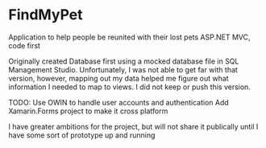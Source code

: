 # FindMyPet
Application to help people be reunited with their lost pets
ASP.NET MVC, code first

Originally created Database first using a mocked database file in SQL Management Studio.
Unfortunately, I was not able to get far with that version, however, mapping out my data helped me figure out what information I needed to map to views. I did not keep or push this version.

TODO:
Use OWIN to handle user accounts and authentication
Add Xamarin.Forms project to make it cross platform

I have greater ambitions for the project, but will not share it publically until I have some sort of prototype up and running
